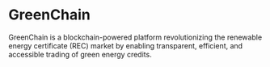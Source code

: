 # GreenChain
 GreenChain is a blockchain-powered platform revolutionizing the renewable energy certificate (REC) market by enabling transparent, efficient, and accessible trading of green energy credits.
